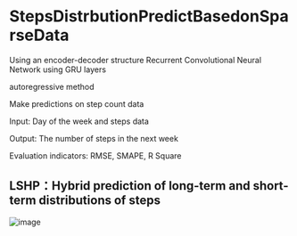 # StepsDistrbutionPredictBasedonSparseData

Using an encoder-decoder structure 
Recurrent Convolutional Neural Network using GRU layers 

autoregressive method 

Make predictions on step count data 

Input: Day of the week and steps data 

Output: The number of steps in the next week 

Evaluation indicators: RMSE, SMAPE, R Square


## LSHP：Hybrid prediction of long-term and short-term distributions of steps
![image](https://user-images.githubusercontent.com/63493759/167305323-716029a6-5049-4053-ad57-07aeeab7a642.png)




